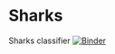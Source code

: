 # Sharks
Sharks classifier
[![Binder](https://mybinder.org/badge_logo.svg)](https://mybinder.org/v2/gh/larusso94/Sharks/main?urlpath=%2Fvoila%2Frender%2Fsharks.ipynb)
